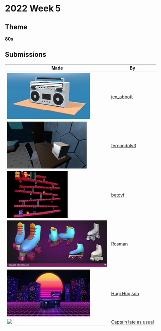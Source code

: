 # 2022 Week 5


## Theme

**80s**


## Submissions

| Made | By |
|------|----|
| <img src="./jen_abbott/jen-abbott-boombox.png" height="150" /> | [jen_abbott](./jen_abbott/) |
| <img src="./fernandolv3/202222132911.png" height="150" /> | [fernandolv3](./fernandolv3/) |
| <img src="./betovf/donkey-kong-80s.png" height="150" /> | [betovf](./betovf/) |
| <img src="./Rosman/rollers2.png" height="150" /> | [Rosman](./Rosman/) |
| <img src="./Hugi/84s.png" height="150" /> | [Hugi Hugison](./Hugi/) |
| <img src="./Captain/untitled4.png" height="150" /> | [Captain late as usual](./Captain/) |

